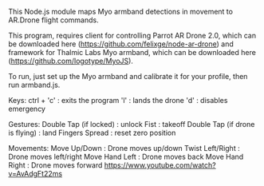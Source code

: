 This Node.js module maps Myo armband detections in movement to AR.Drone flight commands.

This program, requires client for controlling Parrot AR Drone 2.0, which can be downloaded here (https://github.com/felixge/node-ar-drone) and framework for Thalmic Labs Myo armband, which can be downloaded here (https://github.com/logotype/MyoJS).

To run, just set up the Myo armband and calibrate it for your profile, then run armband.js.

Keys:
ctrl + 'c' : exits the program
'l' : lands the drone
'd' : disables emergency

Gestures:
Double Tap (if locked) : unlock
Fist : takeoff
Double Tap (if drone is flying) : land
Fingers Spread : reset zero position

Movements:
Move Up/Down : Drone moves up/down
Twist Left/Right : Drone moves left/right
Move Hand Left : Drone moves back
Move Hand Right : Drone moves forward
https://www.youtube.com/watch?v=AvAdgFt22ms

